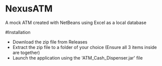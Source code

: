 # NexusATM
A mock ATM created with NetBeans using Excel as a local database

#Installation
- Download the zip file from Releases
- Extract the zip file to a folder of your choice (Ensure all 3 items inside are together)
- Launch the application using the 'ATM_Cash_Dispenser.jar' file
